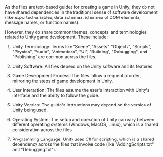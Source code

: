As the files are text-based guides for creating a game in Unity, they do not have shared dependencies in the traditional sense of software development (like exported variables, data schemas, id names of DOM elements, message names, or function names). 

However, they do share common themes, concepts, and terminologies related to Unity game development. These include:

1. Unity Terminology: Terms like "Scene", "Assets", "Objects", "Scripts", "Physics", "Audio", "Animations", "UI", "Building", "Debugging", and "Publishing" are common across the files.

2. Unity Software: All files depend on the Unity software and its features.

3. Game Development Process: The files follow a sequential order, mirroring the steps of game development in Unity.

4. User Interaction: The files assume the user's interaction with Unity's interface and the ability to follow the guide.

5. Unity Version: The guide's instructions may depend on the version of Unity being used.

6. Operating System: The setup and operation of Unity can vary between different operating systems (Windows, MacOS, Linux), which is a shared consideration across the files. 

7. Programming Language: Unity uses C# for scripting, which is a shared dependency across the files that involve code (like "AddingScripts.txt" and "Debugging.txt").